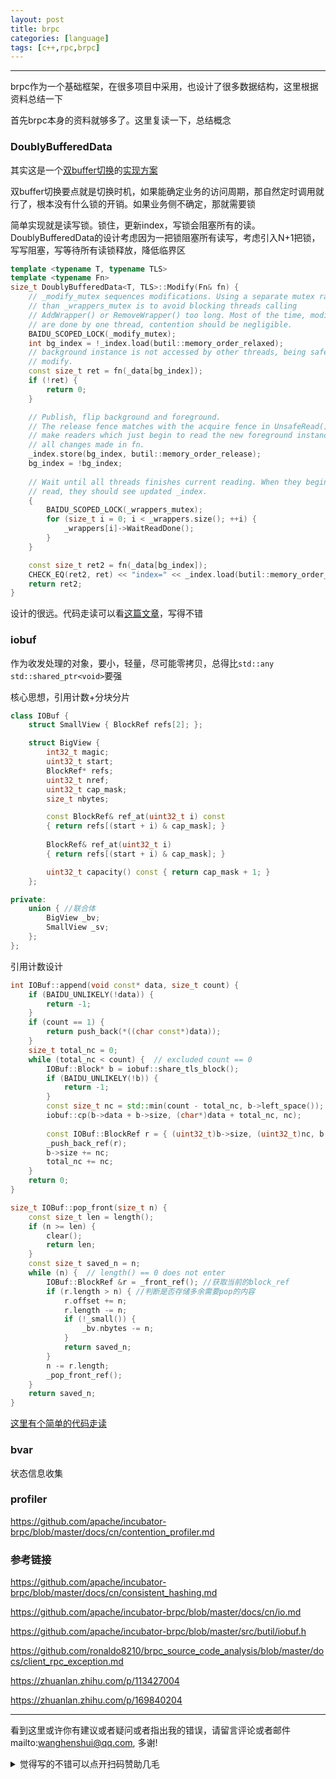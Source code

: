 ```yaml
---
layout: post
title: brpc
categories: [language]
tags: [c++,rpc,brpc]
---
```



---



brpc作为一个基础框架，在很多项目中采用，也设计了很多数据结构，这里根据资料总结一下

首先brpc本身的资料就够多了。这里复读一下，总结概念

### DoublyBufferedData

其实这是一个[双buffer切换](https://gpp.tkchu.me/double-buffer.html)的[实现方案](https://juejin.cn/post/6844904130989801479)

双buffer切换要点就是切换时机，如果能确定业务的访问周期，那自然定时调用就行了，根本没有什么锁的开销。如果业务侧不确定，那就需要锁

简单实现就是读写锁。锁住，更新index，写锁会阻塞所有的读。DoublyBufferedData的设计考虑因为一把锁阻塞所有读写，考虑引入N+1把锁，写写阻塞，写等待所有读锁释放，降低临界区

```c++
template <typename T, typename TLS>
template <typename Fn>
size_t DoublyBufferedData<T, TLS>::Modify(Fn& fn) {
    // _modify_mutex sequences modifications. Using a separate mutex rather
    // than _wrappers_mutex is to avoid blocking threads calling
    // AddWrapper() or RemoveWrapper() too long. Most of the time, modifications
    // are done by one thread, contention should be negligible.
    BAIDU_SCOPED_LOCK(_modify_mutex);
    int bg_index = !_index.load(butil::memory_order_relaxed);
    // background instance is not accessed by other threads, being safe to
    // modify.
    const size_t ret = fn(_data[bg_index]);
    if (!ret) {
        return 0;
    }

    // Publish, flip background and foreground.
    // The release fence matches with the acquire fence in UnsafeRead() to
    // make readers which just begin to read the new foreground instance see
    // all changes made in fn.
    _index.store(bg_index, butil::memory_order_release);
    bg_index = !bg_index;
    
    // Wait until all threads finishes current reading. When they begin next
    // read, they should see updated _index.
    {
        BAIDU_SCOPED_LOCK(_wrappers_mutex);
        for (size_t i = 0; i < _wrappers.size(); ++i) {
            _wrappers[i]->WaitReadDone();
        }
    }

    const size_t ret2 = fn(_data[bg_index]);
    CHECK_EQ(ret2, ret) << "index=" << _index.load(butil::memory_order_relaxed);
    return ret2;
}
```

设计的很远。代码走读可以看[这篇文章](https://zhuanlan.zhihu.com/p/331640435)，写得不错



### iobuf

作为收发处理的对象，要小，轻量，尽可能零拷贝，总得比`std::any` `std::shared_ptr<void>`要强

核心思想，引用计数+分块分片

```c++
class IOBuf {
    struct SmallView { BlockRef refs[2]; };

    struct BigView {
        int32_t magic;
        uint32_t start;
        BlockRef* refs;
        uint32_t nref;
        uint32_t cap_mask;
        size_t nbytes;

        const BlockRef& ref_at(uint32_t i) const
        { return refs[(start + i) & cap_mask]; }
        
        BlockRef& ref_at(uint32_t i)
        { return refs[(start + i) & cap_mask]; }

        uint32_t capacity() const { return cap_mask + 1; }
    };

private:    
    union { //联合体
        BigView _bv;
        SmallView _sv;
    };
};
```

引用计数设计

```c++
int IOBuf::append(void const* data, size_t count) {
    if (BAIDU_UNLIKELY(!data)) {
        return -1;
    }
    if (count == 1) {
        return push_back(*((char const*)data));
    }
    size_t total_nc = 0;
    while (total_nc < count) {  // excluded count == 0
        IOBuf::Block* b = iobuf::share_tls_block();
        if (BAIDU_UNLIKELY(!b)) {
            return -1;
        }
        const size_t nc = std::min(count - total_nc, b->left_space());
        iobuf::cp(b->data + b->size, (char*)data + total_nc, nc);
        
        const IOBuf::BlockRef r = { (uint32_t)b->size, (uint32_t)nc, b };
        _push_back_ref(r);
        b->size += nc;
        total_nc += nc;
    }
    return 0;
}

size_t IOBuf::pop_front(size_t n) {
    const size_t len = length();
    if (n >= len) {
        clear();
        return len;
    }
    const size_t saved_n = n;
    while (n) {  // length() == 0 does not enter
        IOBuf::BlockRef &r = _front_ref(); //获取当前的block_ref
        if (r.length > n) { //判断是否存储多余需要pop的内容
            r.offset += n;
            r.length -= n;
            if (!_small()) {
                _bv.nbytes -= n;
            }
            return saved_n;
        }
        n -= r.length;
        _pop_front_ref();
    }
    return saved_n;
}

```

[这里有个简单的代码走读](https://illx10000.github.io/2018/12/29/6.html)

### bvar

状态信息收集

### profiler

https://github.com/apache/incubator-brpc/blob/master/docs/cn/contention_profiler.md

### 参考链接

https://github.com/apache/incubator-brpc/blob/master/docs/cn/consistent_hashing.md

https://github.com/apache/incubator-brpc/blob/master/docs/cn/io.md

https://github.com/apache/incubator-brpc/blob/master/src/butil/iobuf.h

https://github.com/ronaldo8210/brpc_source_code_analysis/blob/master/docs/client_rpc_exception.md



https://zhuanlan.zhihu.com/p/113427004

https://zhuanlan.zhihu.com/p/169840204

---

看到这里或许你有建议或者疑问或者指出我的错误，请留言评论或者邮件mailto:wanghenshui@qq.com, 多谢! 
<details>
<summary>觉得写的不错可以点开扫码赞助几毛</summary>
<img src="https://wanghenshui.github.io/assets/wepay.png" alt="微信转账">
</details>